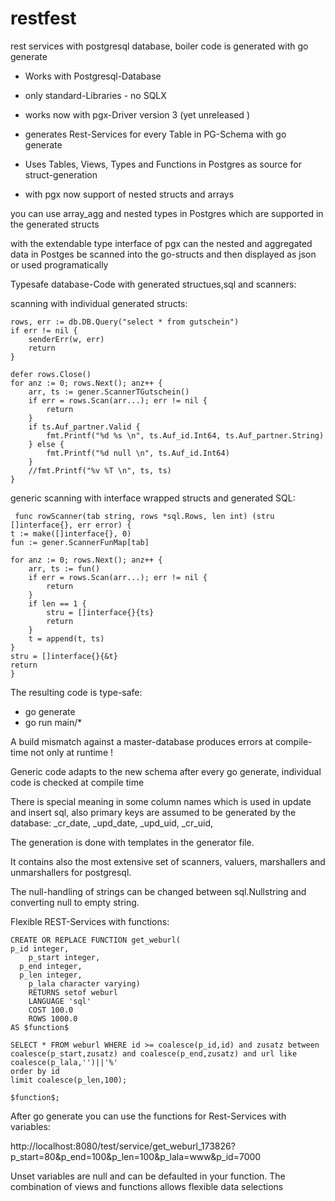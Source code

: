 # restfest
rest services with postgresql database, boiler code is generated with go generate

- Works with Postgresql-Database
- only standard-Libraries - no SQLX
- works now with pgx-Driver version 3 (yet unreleased )
- generates Rest-Services for every Table in PG-Schema with go generate

- Uses Tables, Views, Types and Functions in Postgres as source for struct-generation
- with pgx now support of nested structs and arrays

you can use array_agg and nested types in Postgres which are supported in the generated structs

with the extendable type interface of pgx can the nested and aggregated data in Postges be scanned into the go-structs and then displayed as json or used programatically


Typesafe database-Code with generated structues,sql and scanners:

scanning with individual generated structs:

<!--  -->
	rows, err := db.DB.Query("select * from gutschein")
	if err != nil {
		senderErr(w, err)
		return
	}

	defer rows.Close()
	for anz := 0; rows.Next(); anz++ {
		arr, ts := gener.ScannerTGutschein()
		if err = rows.Scan(arr...); err != nil {
			return
		}
		if ts.Auf_partner.Valid {
			fmt.Printf("%d %s \n", ts.Auf_id.Int64, ts.Auf_partner.String)
		} else {
			fmt.Printf("%d null \n", ts.Auf_id.Int64)
		}
		//fmt.Printf("%v %T \n", ts, ts)
	}
<!--  -->

generic scanning with interface wrapped structs and generated SQL:

<!--  -->
     func rowScanner(tab string, rows *sql.Rows, len int) (stru []interface{}, err error) {
	t := make([]interface{}, 0)
	fun := gener.ScannerFunMap[tab]

	for anz := 0; rows.Next(); anz++ {
		arr, ts := fun()
		if err = rows.Scan(arr...); err != nil {
			return
		}
		if len == 1 {
			stru = []interface{}{ts}
			return
		}
		t = append(t, ts)
	}
	stru = []interface{}{&t}
	return
    }
<!--  -->


The resulting code is type-safe:
- go generate
- go run main/*

A build mismatch against a master-database produces errors at compile-time not only at runtime !

Generic code adapts to the new schema after every go generate, individual code is checked at compile time

There is special meaning in some column names which is used in update and insert sql, also primary keys are assumed
to be generated by the database:
_cr_date,
_upd_date,
_upd_uid,
_cr_uid,

The generation is done with templates in the generator file.

It contains also the most extensive set of scanners, valuers, marshallers and unmarshallers for postgresql.

The null-handling of strings can be changed between sql.Nullstring and converting null to empty string.


Flexible REST-Services with functions:

```
CREATE OR REPLACE FUNCTION get_weburl(
p_id integer,
	p_start integer,
  p_end integer,
  p_len integer,
	p_lala character varying)
    RETURNS setof weburl
    LANGUAGE 'sql'
    COST 100.0
    ROWS 1000.0
AS $function$

SELECT * FROM weburl WHERE id >= coalesce(p_id,id) and zusatz between coalesce(p_start,zusatz) and coalesce(p_end,zusatz) and url like coalesce(p_lala,'')||'%'
order by id
limit coalesce(p_len,100);

$function$;
```



After go generate you can use the functions for Rest-Services with variables:

http://localhost:8080/test/service/get_weburl_173826?p_start=80&p_end=100&p_len=100&p_lala=www&p_id=7000

Unset variables are null and can be defaulted in your function.
The combination of views and functions allows flexible data selections
